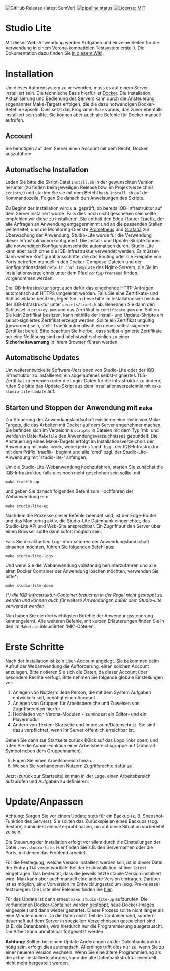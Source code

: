 ![GitHub Release (latest SemVer)](https://img.shields.io/github/v/release/iqb-berlin/studio-lite)
[![pipeline status](https://scm.cms.hu-berlin.de/iqb/studio-lite/badges/main/pipeline.svg)](https://scm.cms.hu-berlin.de/iqb/studio-lite/-/commits/main)
[![License: MIT](https://img.shields.io/badge/License-MIT-yellow.svg)](https://opensource.org/licenses/MIT)

# Studio Lite

Mit dieser Web-Anwendung werden Aufgaben und einzelne Seiten für die Verwendung in einem [Verona](https://verona-interfaces.github.io)-kompatiblen
Testsystem erstellt.
Die Dokumentation dazu finden Sie [in diesem Wiki](https://github.com/iqb-berlin/iqb-berlin.github.io/wiki).

# Installation
Um dieses Autorensystem zu verwenden, muss es auf einem Server installiert sein.
Die technische Basis hierfür ist [Docker](https://www.docker.com/).
Die Installation, Aktualisierung und Bedienung des Servers kann durch die Ansteuerung sogenannter Make-Targets erfolgen,
die die dazu notwendigen Docker-Befehle kapseln.
Dies setzt das Programm `Make` voraus, das zuvor ebenfalls installiert sein sollte.
Sie können aber auch alle Befehle für Docker manuell aufrufen.

## Account
Sie benötigen auf dem Server einen Account mit dem Recht, Docker auszuführen.

## Automatische Installation
Laden Sie bitte die Skript-Datei `install.sh` in der gewünschten Version herunter
(zu finden beim jeweiligen Release bzw. im Projektverzeichnis `scripts/`) und
starten Sie sie mit dem Befehl `bash install.sh` auf der Kommandozeile.
Folgen Sie danach den Anweisungen des Skripts.

Zu Beginn der Installation wird u.a. geprüft, ob bereits IQB-Infrastruktur auf dem Server installiert wurde.
Falls dies noch nicht geschehen sein sollte empfehlen wir diese zu installieren. Sie enthält den Edge-Router
[Traefik](https://traefik.io/), der alle Anfragen an Anwendung entgegennimmt und an die passenden Stellen weiterleitet,
und die Monitoring-Dienste [Prometheus](https://prometheus.io/) und [Grafana](https://grafana.com/) zur Überwachung der
Anwendung.
Studio-Lite wurde für die Verwendung dieser Infrastruktur vorkonfiguriert. Die Install- und Update-Skripte führen alle
notwendigen Konfigurationsschritte automatisch durch.
Studio-Lite kann aber auch ohne die IQB-Infrastruktur verwendet werden. Es müssen dann weitere Konfigurationsschritte,
die das Routing oder die Freigabe von Ports betreffen manuell in den Docker-Compose-Dateien und der Konfigurationsdatei
`default.conf.template` des Nginx-Servers, die Sie im Installationsverzeichnis unter dem Pfad `config/frontend` finden,
vorgenommen werden.

Die IQB-Infrastruktur sorgt auch dafür das eingehende HTTP-Anfragen automatisch auf HTTPS umgeleitet werden.
Falls Sie eine Zertifikats- und Schlüsseldatei besitzen,
legen Sie in diese bitte im Installationsverzeichnis der IQB-Infrastruktur unter `secrets/traefik` ab.
Benennen Sie dann den Schlüssel in `privkey.pem` und das Zertifikat in `certificate.pem` um.
Sollten Sie kein Zertifikat besitzen, kann mithilfe der Install- und Update-Skripte ein selbst-signiertes Zertifikat
erzeugt werden.
Sollte ein Zertifikat ungültig (geworden) sein, stellt Traefik automatisch ein neues selbst-signierte Zertifikat bereit.
Bitte beachten Sie hierbei, dass selbst-signierte Zertifikate nur eine Notlösung sind und höchstwahrscheinlich zu einer
**Sicherheitswarnung** in Ihrem Browser führen werden.

## Automatische Updates
Um weiterentwickelte Software-Versionen von Studio-Lite oder der IQB-Infrastruktur zu installieren,
ein abgelaufenes selbst-signiertes TLS-Zertifikat zu erneuern
oder die Login-Daten für die Infrastruktur zu ändern,
rufen Sie bitte das Update-Skript aus dem Installationsverzeichnis mit `make studio-lite-update` auf.

## Starten und Stoppen der Anwendung mit  `make`
Zur Steuerung der Anwendungslandschaft existieren eine Reihe von Make-Targets,
die das Arbeiten mit Docker auf dem Server angenehmer machen.
Sie befinden sich im Verzeichnis `scripts` in Dateien mit dem Typ 'mk' und
werden in Datei `Makefile` des Anwendungsverzeichnisses gebündelt.
Die Ansteuerung eines Make-Targets erfolgt im Installationsverzeichnis der Anwendung mit `make <cmd>`,
wobei jedes 'cmd' bzgl. der IQB-Infrastruktur mit dem Präfix 'traefik-' beginnt und
alle 'cmd' bzgl. der Studio-Lite-Anwendung mit 'studio-lite-' anfangen.

Um die Studio-Lite-Webanwendung hochzufahren, starten Sie zunächst die IQB-Infrastruktur,
falls dies noch nicht geschehen sein sollte, mit
```
make traefik-up
```
und geben Sie danach folgenden Befehl zum Hochfahren der Webanwendung ein:
```
make studio-lite-up
```

Nachdem die Prozesse dieser Befehle beendet sind, ist der Edge-Router und das Monitoring aktiv, die Studio-Lite
Datenbank eingerichtet, das Studio-Lite API und Web-Site ansprechbar.
Ein Zugriff auf den Server über einen Browser sollte dann sofort möglich sein.

Falls Sie die aktuellen Log-Informationen der Anwendungslandschaft einsehen möchten,
führen Sie folgenden Befehl aus:
````
make studio-lite-logs
````

Und wenn Sie die Webanwendung vollständig herunterzufahren und alle alten Docker Container der Anwendung löschen möchten,
verwenden Sie bitte*:

````
make studio-lite-down
````
_(*) die IQB-Infrastruktur-Container brauchen in der Regel nicht gestoppt zu werden und können auch für weitere
Anwendungen außer dem Studio-Lite verwendet werden._

Nun haben Sie die drei wichtigsten Befehle der Anwendungssteuerung kennengelernt.
Alle weiteren Befehle, mit kurzen Erläuterungen finden Sie in den im `Makefile` inkludierten 'MK'-Dateien.

# Erste Schritte
Nach der Installation ist kein User-Account angelegt. Sie bekommen beim Aufruf der Webanwendung die Aufforderung,
einen solchen Account anzulegen.
Bitte notieren Sie sich die Daten, da dieser Account über besondere Rechte verfügt.
Bitte nehmen Sie folgende globale Einstellungen vor:

1. Anlegen von Nutzern: Jede Person, die mit dem System Aufgaben entwickeln soll, benötigt einen Account.
2. Anlegen von Gruppen für Arbeitsbereiche und Zuweisen von Zugriffsrechten hierfür
3. Hochladen von Verona-Modulen - zumindest ein Editor- und ein Playermodul
4. Ändern von Texten: Startseite und Impressum/Datenschutz.
Sie sind dazu verpflichtet, wenn Ihr Server öffentlich erreichbar ist.

Gehen Sie dann zur Startseite zurück (Klick auf das Logo links oben) und
rufen Sie die Admin-Funktion einer Arbeitsbereichsgruppe auf (Zahnrad-Symbol neben dem Gruppennamen).

5. Fügen Sie einen Arbeitsbereich hinzu.
6. Weisen Sie vorhandenen Nutzern Zugriffsrechte dafür zu.

Jetzt (zurück zur Startseite) ist man in der Lage, einen Arbeitsbereich aufzurufen und Aufgaben zu definieren.

# Update/Anpassen
Achtung: Sorgen Sie vor einem Update stets für ein Backup (z. B. Snapshot-Funktion des Servers).
Sie sollten das Zurückspielen eines Backups (sog. Restore) zumindest einmal erprobt haben,
um auf diese Situation vorbereitet zu sein.

Die Steuerung der Installation erfolgt vor allem durch die Einstellungen der Datei `.env.studio-lite`.
Hier finden Sie z.B. den Servernamen oder die Ports, mit denen das Frontend arbeitet.

Für die Festlegung, welche Version installiert werden soll, ist in dieser Datei der Eintrag `TAG` verantwortlich.
Bei der Erstinstallation ist hier `latest` eingetragen.
Das bedeutet, dass die jeweils letzte stabile Version installiert wird.
Man kann aber auch manuell eine andere Version eintragen.
Darüber ist es möglich, eine Vorversion im Entwicklungsstadium (sog. Pre-release) festzulegen.
Die Liste aller Releases finden Sie [hier](https://github.com/iqb-berlin/studio-lite/releases).

Für das Update ist dann erneut `make studio-lite-up` aufzurufen.
Die vorhandenen Docker-Container werden gestoppt,
neue Docker-Images eingespielt und dann wieder gestartet.
Dieser Prozess sollte nicht länger als eine Minute dauern.
Da die Daten nicht Teil der Container sind,
sondern dauerhaft auf dem Server in speziellen Verzeichnissen gespeichert sind (z.B. die Datenbank),
wird hierdurch nur die Programmierung ausgetauscht.
Die Arbeit kann unmittelbar fortgesetzt werden.

**Achtung:** Sollten bei einem Update Änderungen an der Datenbankstruktur nötig sein,
erfolgt dies automatisch.
Allerdings trifft dies nur zu, wenn Sie zu einer neueren Version wechseln.
Wenn Sie eine ältere Programmierung als die aktuell installierte abrufen,
kann die alte Datenbankstruktur eventuell nicht mehr hergestellt werden.

